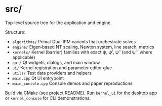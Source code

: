 # src/

Top‑level source tree for the application and engine.

Structure:

- `algorithms/` Primal‑Dual IPM variants that orchestrate solves
- `engine/` Eigen‑based NT scaling, Newton system, line search, metrics
- `kernels/` Kernel (barrier) families with exact ψ, ψ′, ψ″ (and ψ‴ where applicable)
- `gui/` Qt widgets, dialogs, and main window
- `ui/` Kernel registration and parameter editor glue
- `utils/` Test data providers and helpers
- `main.cpp` Qt UI entrypoint
- `main_console.cpp` Console demos and paper reproductions

Build via CMake (see project README). Run `kernel_ui` for the desktop app or `kernel_console` for CLI demonstrations.
